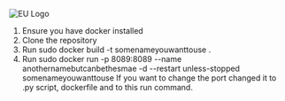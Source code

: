 ![EU Logo](https://www.xamk.fi/app/uploads/sites/2/2024/04/FI_Co-fundedbytheEU_RGB_POS-e1724236553174-768x168.png)
1. Ensure you have docker installed
2. Clone the repository
3. Run sudo docker build -t somenameyouwanttouse .
4. Run sudo docker run -p 8089:8089 --name anothernamebutcanbethesmae -d --restart unless-stopped somenameyouwanttouse
   If you want to change the port changed it to .py script, dockerfile and to this run command.
